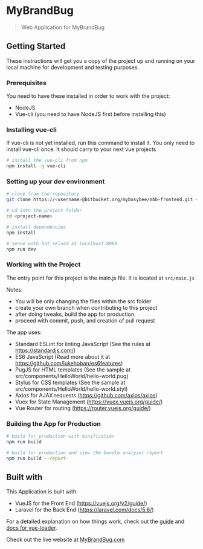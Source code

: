 # MyBrandBug

> Web Application for MyBrandBug

## Getting Started
These instructions will get you a copy of the project up and running on your local machine for development and testing purposes.

### Prerequisites
You need to have these installed in order to work with the project:

* NodeJS
* Vue-cli (you need to have NodeJS first before installing this)

### Installing vue-cli
If vue-cli is not yet installed, run this command to install it. You only need to install vue-cli once. It should carry to your next vue projects
``` bash
# install the vue-cli from npm
npm install -g vue-cli
```

### Setting up your dev environment

``` bash
# clone from the repository
git clone https://<username>@bitbucket.org/mybusybee/mbb-frontend.git <project-name>

# cd into the project folder
cd <project-name>

# install dependencies
npm install

# serve with hot reload at localhost:8080
npm run dev
```

### Working with the Project

The entry point for this project is the main.js file. It is located at
`
src/main.js
`

Notes:

* You will be only changing the files within the src folder
* create your own branch when contributing to this project
* after doing tweaks, build the app for production.
* proceed with commit, push, and creation of pull request

The app uses:

* Standard ESLint for linting JavaScript (See the rules at https://standardjs.com/)
* ES6 JavaScript (Read more about it at https://github.com/lukehoban/es6features)
* PugJS for HTML templates (See the sample at src/components/HelloWorld/hello-world.pug)
* Stylus for CSS templates (See the sample at src/components/HelloWorld/hello-world.styl)
* Axios for AJAX requests (https://github.com/axios/axios)
* Vuex for State Management (https://vuex.vuejs.org/guide/)
* Vue Router for routing (https://router.vuejs.org/guide/)

### Building the App for Production
``` bash
# build for production with minification
npm run build

# build for production and view the bundle analyzer report
npm run build --report
```

## Built with
This Application is built with:

* VueJS for the Front End (https://vuejs.org/v2/guide/)
* Laravel for the Back End (https://laravel.com/docs/5.6/)


For a detailed explanation on how things work, check out the [guide](http://vuejs-templates.github.io/webpack/) and [docs for vue-loader](http://vuejs.github.io/vue-loader).

Check out the live website at [MyBrandBug.com](http://mybrandbug.com)
